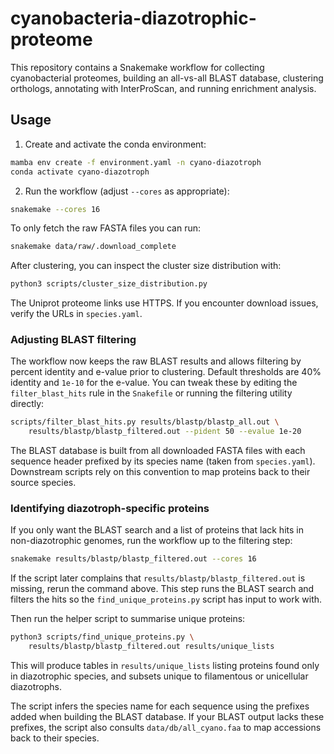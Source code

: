 # cyanobacteria-diazotrophic-proteome

This repository contains a Snakemake workflow for collecting cyanobacterial proteomes,
building an all-vs-all BLAST database, clustering orthologs, annotating with
InterProScan, and running enrichment analysis.

## Usage

1. Create and activate the conda environment:

```bash
mamba env create -f environment.yaml -n cyano-diazotroph
conda activate cyano-diazotroph
```

2. Run the workflow (adjust `--cores` as appropriate):

```bash
snakemake --cores 16
```

To only fetch the raw FASTA files you can run:

```bash
snakemake data/raw/.download_complete
```

After clustering, you can inspect the cluster size distribution with:

```bash
python3 scripts/cluster_size_distribution.py
```

The Uniprot proteome links use HTTPS. If you encounter download issues,
verify the URLs in `species.yaml`.

### Adjusting BLAST filtering

The workflow now keeps the raw BLAST results and allows filtering by
percent identity and e-value prior to clustering. Default thresholds are
40% identity and `1e-10` for the e-value. You can tweak these by editing
the `filter_blast_hits` rule in the `Snakefile` or running the filtering
utility directly:

```bash
scripts/filter_blast_hits.py results/blastp/blastp_all.out \
    results/blastp/blastp_filtered.out --pident 50 --evalue 1e-20
```

The BLAST database is built from all downloaded FASTA files with each
sequence header prefixed by its species name (taken from `species.yaml`).
Downstream scripts rely on this convention to map proteins back to their
source species.


### Identifying diazotroph-specific proteins

If you only want the BLAST search and a list of proteins that lack hits in non-diazotrophic genomes, run the workflow up to the filtering step:

```bash
snakemake results/blastp/blastp_filtered.out --cores 16
```

If the script later complains that `results/blastp/blastp_filtered.out` is
missing, rerun the command above. This step runs the BLAST search and filters
the hits so the `find_unique_proteins.py` script has input to work with.

Then run the helper script to summarise unique proteins:

```bash
python3 scripts/find_unique_proteins.py \
    results/blastp/blastp_filtered.out results/unique_lists
```

This will produce tables in `results/unique_lists` listing proteins found only in diazotrophic species, and subsets unique to filamentous or unicellular diazotrophs.

The script infers the species name for each sequence using the prefixes added
when building the BLAST database. If your BLAST output lacks these prefixes,
the script also consults `data/db/all_cyano.faa` to map accessions back to their
species.
